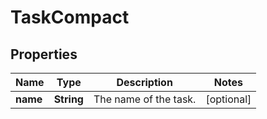 # TaskCompact

## Properties
Name | Type | Description | Notes
------------ | ------------- | ------------- | -------------
**name** | **String** | The name of the task. |  [optional]
